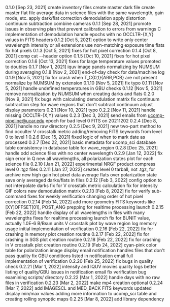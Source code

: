 0.1.0 [Sep 23, 2021]
  create inventory files
  create master dark file
  create master flat file
  average data in science files with the same wavelength, gain mode, etc.
  apply dark/flat correction
  demodulation
  apply distortion
  continuum subtraction
  combine cameras
0.1.1 [Sep 28, 2021]
  promote issues in observing plan that prevent calibration to errors from warnings
  C implementation of demodulation
  handle epochs with no OCCLTR-{X,Y} values in FITS headers
0.1.2 [Oct 5, 2021]
  option to write only center wavelength intensity or all extensions
  use non-matching exposure time flats
  fix hot pixels
0.1.3 [Oct 5, 2021]
  fixes for hot pixel correction
0.1.4 [Oct 8, 2021]
  comp cat --header option
0.1.5 [Oct 10, 2021]
  fixes for hot pixel correction
0.1.6 [Oct 13, 2021]
  fixes for large temperature values promoted to doubles
0.1.7 [Nov 1, 2021]
  iquv image panels
  normalizing by NUMSUM during averaging
0.1.8 [Nov 2, 2021]
  end-of-day check for data/machine log
0.1.9 [Nov 5, 2021]
  fix for crash when T_C{0,1}{ARR,PCB} are not present
  normalize by NUMSUM by extension
0.1.10 [Nov 5, 2021]
  fix typo
0.1.11 [Nov 5, 2021]
  handle undefined temperatures in GBU checks
0.1.12 [Nov 5, 2021]
  remove normalization by NUMSUM when creating darks and flats
0.2.0 [Nov 9, 2021]
  fix bugs with calculating demodulation matrix
  fix continuum subtraction step for wave regions that don't subtract continuum
  adjust display parameters
0.2.1 [Nov 10, 2021]
  typo
0.2.2 [Nov 11, 2021]
  handle missing OCCLTR-{X,Y} values
0.2.3 [Dec 3, 2021]
  send emails from ucomp-pipeline@ucar.edu
  epoch for bad level 0 FITS on 20211202
0.2.4 [Dec 8, 2021]
  handle no raw directory
0.2.5 [Dec 9, 2021]
  new two-part method to find occulter
  V crosstalk metric
  adding/removing FITS keywords from level 0 to level 1
0.2.6 [Dec 15, 2021]
  fixed logic of when to mark date as processed
0.2.7 [Dec 22, 2021]
  basic metadata for ucomp_sci database table
  consistency in database table for wave_region
0.2.8 [Dec 25, 2021]
  handle odd science files with no center wavelength
0.2.9 [Jan 12, 2022]
  fix sign error in Q
  new all wavelengths, all polarization states plot for each science file
0.2.10 [Jan 21, 2022]
  experimental NRGF product
  compress level 0 .tgz files
0.2.11 [Jan 27, 2022]
  creates level 0 tarball, not .tgz, for archive
  new high gain hot pixel data
  average flats over polarization state
  save only averaged darks/flats in files
0.2.12 [Feb 3, 2022]
  config option to not interpolate darks
  fix for V crosstalk metric calculation
  fix for intensity GIF colors
  new demodulation matrix
0.2.13 [Feb 8, 2022]
  fix for verify sub-command
  fixes for weekly verification
  changing order of hot pixel correction
0.2.14 [Feb 14, 2022]
  add more geometry FITS keywords like [XY]OFFSET[01], POST_ANG
  prepping for realtime processing launch
0.2.15 [Feb 22, 2022]
  handle display of all wavelengths in files with many wavelengths
  fixes for realtime processing launch
  fix for BUNIT value, actually 1.0E-6 B/Bsun units
  V crosstalk plot by wave region
  log memory usage
  initial implementation of verification
0.2.16 [Feb 22, 2022]
  fix for crashing in memory plot creation routine
0.2.17 [Feb 22, 2022]
  fix for crashing in SGS plot creation routine
0.2.18 [Feb 22, 2022]
  fix for crashing in V crosstalk plot creation routine
0.2.19 [Feb 24, 2022]
  cyan-pink color table for polarization image display
  email notification handles files that don't pass quality
  fix GBU conditions listed in notification email
  full implementation of verification
0.2.20 [Feb 25, 2022]
  fix bugs in quality check
0.2.21 [Mar 1, 2022]
  intensity and IQUV movies
  quality logs
  better listing of quality/GBU issues in notification email
  fix verification bug examining scripts/ directory
0.2.22 [Mar 1, 2022]
  handle days with no raw files in verification
0.2.23 [Mar 2, 2022]
  make mp4 creation optional
0.2.24 [Mar 7, 2022]
  add IMAGESCL and MED_BACK FITS keywords
  updated display min/max values
  adding more information to ucomp_sci table and creating rolling synoptic maps
0.2.25 [Mar 8, 2022]
  add library dependency
